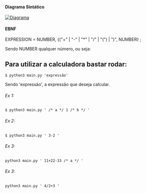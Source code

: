 #### Diagrama Sintático

[![Diagrama](https://i.imgur.com/B3uIJgp.png)]()


#### EBNF

EXPRESSION = NUMBER, {("+" | "-" | "*" | "/" | "(") | ")", NUMBER} ;

Sendo NUMBER qualquer número, ou seja:



## Para utilizar a calculadora bastar rodar:

```
$ python3 main.py 'expressão' 
```
Sendo 'expressão', a expressão que deseja calcular. 

###### Ex 1:
```
$ python3 main.py ' /* a */ 1 /* b */ '
```

######  Ex 2:
```
$ python3 main.py ' 3-2 '
```

######  Ex 3:
```
python3 main.py ' 11+22-33 /* a */ '
```

######  Ex 3:
```
python3 main.py ' 4/2+3 '
```







